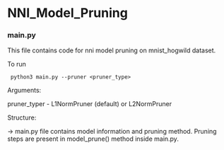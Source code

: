 # NNI_Model_Pruning

### main.py

This file contains code for nni model pruning on mnist_hogwild dataset.

To run

``` python3 main.py --pruner <pruner_type>```

Arguments:

pruner_typer - L1NormPruner (default) or L2NormPruner

Structure:

-> main.py file contains model information and pruning method. Pruning steps are present in model_prune() method inside main.py.
